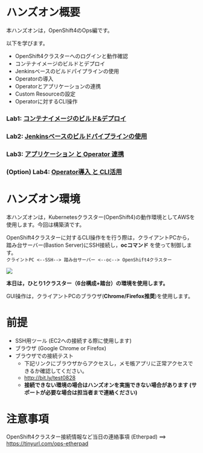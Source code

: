 # ハンズオン概要
本ハンズオンは，OpenShift4のOps編です。  

以下を学びます。
- OpenShift4クラスターへのログインと動作確認
- コンテナイメージのビルドとデプロイ
- Jenkinsベースのビルドパイプラインの使用
- Operatorの導入
- Operatorとアプリケーションの連携
- Custom Resourceの設定
- Operatorに対するCLI操作

### Lab1: [コンテナイメージのビルド&デプロイ](Lab1)
### Lab2: [Jenkinsベースのビルドパイプラインの使用](Lab2)
### Lab3: [アプリケーション と Operator 連携](Lab3)
### (Option) Lab4: [Operator導入 と CLI活用](Lab4)

# ハンズオン環境
本ハンズオンは，Kubernetesクラスター(OpenShift4)の動作環境としてAWSを使用します。今回は構築済です。  

OpenShift4クラスターに対するCLI操作をを行う際は，クライアントPCから，踏み台サーバー(Bastion Server)にSSH接続し，**ocコマンド** を使って制御します。  
`クライントPC <--SSH--> 踏み台サーバー <--oc--> OpenShift4クラスター`

![](images/handson-env.png)

**本日は，ひとり1クラスター（6台構成+踏台）の環境を使用します。**

GUI操作は，クライアントPCのブラウザ(**Chrome/Firefox推奨**)を使用します。  

# 前提
- SSH用ツール (EC2への接続する際に使用します)
- ブラウザ (Google Chrome or Firefox)
- ブラウザでの接続テスト
  - 下記リンクにブラウザからアクセスし，メモ帳アプリに正常アクセスできるか確認してください。
  - http://bit.ly/test0828
  - **接続できない環境の場合はハンズオンを実施できない場合があります (サポートが必要な場合は担当者まで連絡ください)**

# 注意事項
OpenShift4クラスター接続情報など当日の連絡事項 (Etherpad) ==> https://tinyurl.com/ops-etherpad
